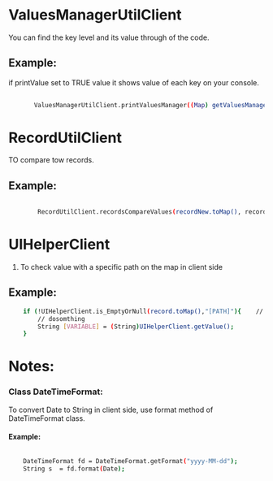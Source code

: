 # ValuesManagerUtilClient

You can find the key level and its value through of the code.

## Example:

if printValue set to TRUE value it shows value of each key on your console. 

 ```bash
 	
		ValuesManagerUtilClient.printValuesManager((Map) getValuesManager().getValues(), true) 
 ```

# RecordUtilClient

TO compare tow records.
	
## Example:
	

```bash
 	
		RecordUtilClient.recordsCompareValues(recordNew.toMap(), recordOld.toMap())
```
 
# UIHelperClient

1. To check value with a specific path on the map in client side
	
## Example:

``` bash
	if (!UIHelperClient.is_EmptyOrNull(record.toMap(),"[PATH]"){    // PATH like student/name
		// dosomthing
		String [VARIABLE] = (String)UIHelperClient.getValue();				// VARIABLE like name
	}

```	
 
# Notes:

### Class DateTimeFormat:
 
To convert Date to String in client side, use format method of DateTimeFormat class.
				
#### Example:
```bash

	DateTimeFormat fd = DateTimeFormat.getFormat("yyyy-MM-dd");
	String s  = fd.format(Date);	
```
			